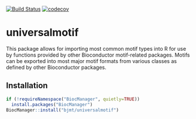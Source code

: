 [![Build Status](https://travis-ci.org/bjmt/universalmotif.svg?branch=master)](https://travis-ci.org/bjmt/universalmotif)
[![codecov](https://codecov.io/gh/bjmt/universalmotif/branch/master/graph/badge.svg)](https://codecov.io/gh/bjmt/universalmotif)

# universalmotif #

This package allows for importing most common motif types into R for use by
functions provided by other Bioconductor motif-related packages. Motifs can be 
exported into most major motif formats from various classes as defined by other
Bioconductor packages.

## Installation ##

```r
if (!requireNamespace("BiocManager", quietly=TRUE))
  install.packages("BiocManager")
BiocManager::install("bjmt/universalmotif")
```

